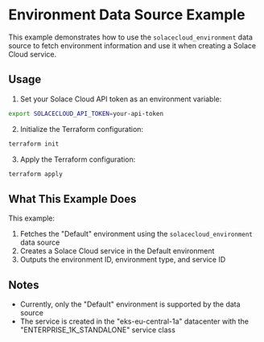 # Environment Data Source Example

This example demonstrates how to use the `solacecloud_environment` data source to fetch environment information and use it when creating a Solace Cloud service.

## Usage

1. Set your Solace Cloud API token as an environment variable:

```bash
export SOLACECLOUD_API_TOKEN=your-api-token
```

2. Initialize the Terraform configuration:

```bash
terraform init
```

3. Apply the Terraform configuration:

```bash
terraform apply
```

## What This Example Does

This example:

1. Fetches the "Default" environment using the `solacecloud_environment` data source
2. Creates a Solace Cloud service in the Default environment
3. Outputs the environment ID, environment type, and service ID

## Notes

- Currently, only the "Default" environment is supported by the data source
- The service is created in the "eks-eu-central-1a" datacenter with the "ENTERPRISE_1K_STANDALONE" service class
